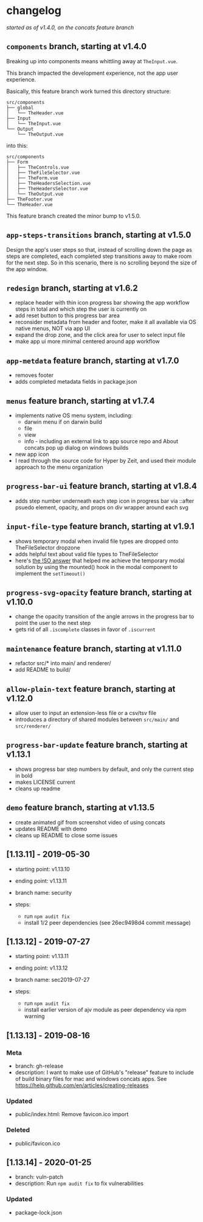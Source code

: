 # changelog

_started as of v1.4.0, on the concats feature branch_

## `components` branch, starting at v1.4.0

Breaking up into components means whittling away at `TheInput.vue`.

This branch impacted the development experience, not the app user experience.

Basically, this feature branch work turned this directory structure:

```
src/components
├── global
│   └── TheHeader.vue
├── Input
│   └── TheInput.vue
└── Output
    └── TheOutput.vue
```

into this:

```
src/components
├── Form
│   ├── TheControls.vue
│   ├── TheFileSelector.vue
│   ├── TheForm.vue
│   ├── TheHeadersSelection.vue
│   ├── TheHeadersSelector.vue
│   └── TheOutput.vue
├── TheFooter.vue
└── TheHeader.vue
```

This feature branch created the minor bump to v1.5.0.

## `app-steps-transitions` branch, starting at v1.5.0

Design the app's user steps so that, instead of scrolling down the page as steps are completed, each completed step transitions away to make room for the next step. So in this scenario, there is no scrolling beyond the size of the app window.

## `redesign` branch, starting at v1.6.2

- replace header with thin icon progress bar showing the app workflow steps in total and which step the user is currently on
- add reset button to this progress bar area
- reconsider metadata from header and footer, make it all available via OS native menus, NOT via app UI
- expand the drop zone, and the click area for user to select input file
- make app ui more minimal centered around app workflow

## `app-metdata` feature branch, starting at v1.7.0

- removes footer
- adds completed metadata fields in package.json

## `menus` feature branch, starting at v1.7.4

- implements native OS menu system, including:
  - darwin menu if on darwin build
  - file
  - view
  - info - including an external link to app source repo and About concats pop up dialog on windows builds
- new app icon
- I read through the source code for Hyper by Zeit, and used their module approach to the menu organization

## `progress-bar-ui` feature branch, starting at v1.8.4

- adds step number underneath each step icon in progress bar via ::after psuedo element, opacity, and props on div wrapper around each svg

## `input-file-type` feature branch, starting at v1.9.1

- shows temporary modal when invalid file types are dropped onto TheFileSelector dropzone
- adds helpful text about valid file types to TheFileSelector
- here's [the !SO answer](https://stackoverflow.com/a/48481398/2145103) that helped me achieve the temporary modal solution by using the mounted() hook in the modal component to implement the `setTimeout()`

## `progress-svg-opacity` feature branch, starting at v1.10.0

- change the opacity transition of the angle arrows in the progress bar to point the user to the next step
- gets rid of all `.iscomplete` classes in favor of `.iscurrent`

## `maintenance` feature branch, starting at v1.11.0

- refactor src/\* into main/ and renderer/
- add README to build/

## `allow-plain-text` feature branch, starting at v1.12.0

- allow user to input an extension-less file or a csv/tsv file
- introduces a directory of shared modules between `src/main/` and `src/renderer/`

## `progress-bar-update` feature branch, starting at v1.13.1

- shows progress bar step numbers by default, and only the current step in bold
- makes LICENSE current
- cleans up readme

## `demo` feature branch, starting at v1.13.5

- create animated gif from screenshot video of using concats
- updates README with demo
- cleans up README to close some issues

## [1.13.11] - 2019-05-30

- starting point: v1.13.10
- ending point: v1.13.11
- branch name: security

- steps:
  - run `npm audit fix`
  - install 1/2 peer dependencies (see 26ec9498d4 commit message)

## [1.13.12] - 2019-07-27

- starting point: v1.13.11
- ending point: v1.13.12
- branch name: sec2019-07-27

- steps:
  - run `npm audit fix`
  - install earlier version of ajv module as peer dependency via npm warning

## [1.13.13] - 2019-08-16

### Meta

- branch: gh-release
- description: I want to make use of GitHub's "release" feature to include of build binary files for mac and windows concats apps. See https://help.github.com/en/articles/creating-releases

### Updated

- public/index.html: Remove favicon.ico import

### Deleted

- public/favicon.ico

## [1.13.14] - 2020-01-25

- branch: vuln-patch
- description: Run `npm audit fix` to fix vulnerabilities

### Updated

- package-lock.json
